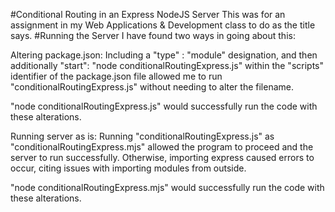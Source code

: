 #Conditional Routing in an Express NodeJS Server
This was for an assignment in my Web Applications & Development class to do as the title says.
#Running the Server
I have found two ways in going about this:

Altering package.json: Including a "type" : "module" designation, and then additionally "start": "node conditionalRoutingExpress.js" within the "scripts" identifier of the package.json file allowed me to run "conditionalRoutingExpress.js" without needing to alter the filename.

"node conditionalRoutingExpress.js" would successfully run the code with these alterations.

Running server as is: Running "conditionalRoutingExpress.js" as "conditionalRoutingExpress.mjs" allowed the program to proceed and the server to run successfully. Otherwise, importing express caused errors to occur, citing issues with importing modules from outside.

"node conditionalRoutingExpress.mjs" would successfully run the code with these alterations.
